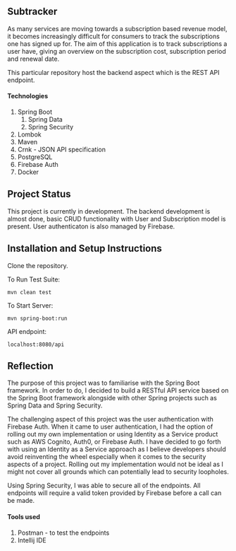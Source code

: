 ## Subtracker

As many services are moving towards a subscription based revenue model, it becomes increasingly difficult for consumers to track the subscriptions one has signed up for. The aim of this application is to track subscriptions a user have, giving an overview on the subscription cost, subscription period and renewal date. 

This particular repository host the backend aspect which is the REST API endpoint.

#### Technologies
1. Spring Boot
   1. Spring Data
   2. Spring Security
2. Lombok
3. Maven
4. Crnk - JSON API specification
5. PostgreSQL
6. Firebase Auth
7. Docker


## Project Status

This project is currently in development. The backend development is almost done, basic CRUD functionality with User and Subscription model is present. User authenticaton is also managed by Firebase. 


## Installation and Setup Instructions

Clone the repository. 

To Run Test Suite:  

`mvn clean test`  

To Start Server:

`mvn spring-boot:run`  

API endpoint:

`localhost:8080/api`  

## Reflection

The purpose of this project was to familiarise with the Spring Boot framework. In order to do, I decided to build a RESTful API service based on the Spring Boot framework alongside with other Spring projects such as Spring Data and Spring Security. 

The challenging aspect of this project was the user authentication with Firebase Auth. When it came to user authentication, I had the option of rolling out my own implementation or using Identity as a Service product such as AWS Cognito, Auth0, or Firebase Auth. I have decided to go forth with using an Identity as a Service approach as I believe developers should avoid reinventing the wheel especially when it comes to the security aspects of a project. Rolling out my implementation would not be ideal as I might not cover all grounds which can potentially lead to security loopholes. 

Using Spring Security, I was able to secure all of the endpoints. All endpoints will require a valid token provided by Firebase before a call can be made. 

#### Tools used
1. Postman  - to test the endpoints
2. Intellij IDE
